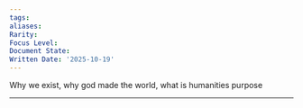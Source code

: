 ```yaml
---
tags:
aliases:
Rarity:
Focus Level:
Document State:
Written Date: '2025-10-19'
---
```

Why we exist, why god made the world, what is humanities purpose
- - -

